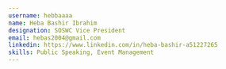 ```yaml
---
username: hebbaaaa
name: Heba Bashir Ibrahim
designation: SOSWC Vice President
email: hebas2004@gmail.com
linkedin: https://www.linkedin.com/in/heba-bashir-a51227265
skills: Public Speaking, Event Management
---
```

